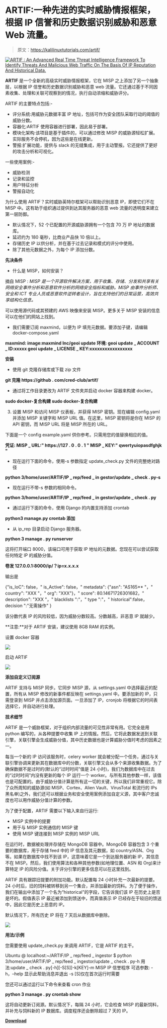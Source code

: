 # ARTIF:一种先进的实时威胁情报框架，根据 IP 信誉和历史数据识别威胁和恶意 Web 流量。

> 原文：<https://kalilinuxtutorials.com/artif/>

[![ARTIF : An Advanced Real Time Threat Intelligence Framework To Identify Threats And Malicious Web Traffic On The Basis Of IP Reputation And Historical Data.](img/1c971b55685e2b1951cb48ca41338c13.png "ARTIF : An Advanced Real Time Threat Intelligence Framework To Identify Threats And Malicious Web Traffic On The Basis Of IP Reputation And Historical Data.")](https://1.bp.blogspot.com/-Mi4ggB0-BGk/YPae3UerxwI/AAAAAAAAKI0/xvEV4HzEh88zhDBMMOxDX05LESG7umD2ACLcBGAsYHQ/s731/logo%2B%25281%2529.png)

**ARTIF** 是一个全新的高级实时威胁情报框架，它在 MISP 之上添加了另一个抽象层，以根据 IP 信誉和历史数据识别威胁和恶意 web 流量。它还通过基于不同因素收集、处理和关联可观察到的情况，执行自动浓缩和威胁评分。

ARTIF 的主要特点包括:-

*   评分系统:用威胁元数据丰富 IP 地址，包括可作为安全团队采取行动的阈值的威胁分数。
*   容器化:ARTIF 使用容器进行部署，因此易于部署。
*   模块化架构:该项目是基于插件的，可以通过修改 MISP 的威胁源轻松扩展。实际服务不会停机，因为这些是在线更新。
*   警报:扩展功能，提供与 slack 的无缝集成，用于主动警报。它还提供了更好的攻击分析和可视化。

一些使用案例:-

*   威胁检测
*   记录和监控
*   用户特征分析
*   警报自动化

为什么使用 ARTIF？实时威胁英特尔框架可以帮助识别恶意 IP，即使它们不在 MISP 中。这有助于组织通过提供到达其服务器的恶意 web 流量的透明度来建立第一层防御。

*   默认情况下，52 个已配置的开源威胁源拥有一个包含 70 万 IP 地址的数据库。
*   延迟约为 180 毫秒，比商业产品快 10 倍以上。
*   存储历史 IP 以供分析，并在基于过去记录和模式的评分中使用。
*   除了其他元数据之外，为每个 IP 添加分数。

**先决条件**

*   什么是 MISP，如何安装？

摘自 MISP : *MISP 是一个开源软件解决方案，用于收集、存储、分发和共享有关网络安全事件分析和恶意软件分析的网络安全指标和威胁。MISP 由事件分析师、安全和 ICT 专业人员或恶意软件逆转者设计，旨在支持他们的日常运营，高效共享结构化信息。*

可以使用源代码或其预建的 AWS 映像来安装 MISP。更多关于 MISP 安装的信息可以在他们的网站上找到。

*   我们需要订阅 maxmind，以便为 IP 填充元数据。要添加子键，请编辑 docker-compose.yaml

**maxmind:
image:maxmind Inc/geoi update
环境:
geoi update _ ACCOUNT _ ID:xxxxx
geoi update _ LICENSE _ KEY:xxxxxxxxxxxxxxxxx**

**安装**

*   使用 git 克隆存储库或下载 zip 文件

**git 克隆 https://github . com/cred-club/artif/**

*   通过将工作目录更改为 ARTIF 文件夹并启动 docker 容器来构建 docker。

**sudo docker-复合构建
sudo docker-复合构建**

3.  设置 MISP 和访问 MISP 仪表板，并获得 MISP 密钥。现在编辑 config.yaml 并添加 MISP 关键字和 MISP URL 值。在这里，MISP 密钥将是你在 MISP 的 API 密钥，而 MISP URL 将是 MISP 所在的 URL。

下面是一个 config example.yaml 供你参考。只需用您的值替换相应的值。

**凭证:
MISP _ URL:" https://127 . 0 . 0 . 1 "
MISP _ KEY:" qwertyuiopasdfghjk "**

*   现在运行下面的命令，使用-s 参数指定 update_check.py 文件的完整绝对路径

**python 3/home/user/ARTIF/IP _ rep/feed _ in gestor/update _ check . py-s**

*   现在运行不带-s 参数的相同命令。

**python 3/home/user/ARTIF/IP _ rep/feed _ in gestor/update _ check . py**

*   通过运行下面的命令，使用 Django 的内置支持添加 crontab

**python3 manage.py crontab 添加**

*   从 ip_rep 目录启动 Django 服务器。

**python 3 manage . py runserver**

这将打开端口 8000，该端口可用于获取 IP 地址的元数据。您现在可以尝试获取任何特定 IP 的威胁分值。

**卷发 127.0.0.1:8000/ip/？ip=x.x.x.x**

输出是

{"is_IoC": false，" is_Active": false，" metadata": {"asn": "AS165** "，" country": "XXX "，" org": "XXX"}，" score": 80.14671726301682，" description": "XXX "，" blacklists ":"，" type ":"，" historical":false，decision ":"无需操作" }

该分数代表 IP 的风险较低，因为威胁分数较高。分数越高，非恶意 IP 就越少。

**注意:**对于 ARTIF 安装，建议使用 8GB RAM 的实例。

设置 docker 容器

![](img/51d41aad11e6b63f36899132d947a4fa.png)

启动 ARTIF

![](img/b35981e9f9782a0672279abe43f759c5.png)

**添加自定义订阅源**

ARTIF 支持与 MISP 同步。它同步 MISP 源，从 settings.yaml 中选择最近的配置，所有从 MISP 修改的新事件都反映在 settings.yaml 中。要添加新的 IP，只需登录到 MISP 并点击添加源页面。一旦添加了 IP，cronjob 将根据它的时间表选择它，并自动进行处理。

**技术细节**

ARTIF 是一个威胁框架，对于组织内部流量的可见性非常有用。它完全是用 python 编写的，从各种提要中收集 IP 上的情报。然后，它将此数据发送到关联引擎，关联引擎会生成威胁分值，其中历史数据也是计算威胁分值时考虑的因素之一。

每当一个新的 IP 访问该服务时，celery worker 就会被分配一个任务，通过与关联引擎协调来更新其在数据库中的分数，关联引擎又会从多个来源收集数据。为了确保数据不是过时的(默认的“过时时间”值是 24 小时)，我们为数据库中在过去的“过时时间”内没有更新的每个 IP 运行一个 worker。与所有其他参数一样，该值也是可配置的。由于威胁分值计算是所有这一切的关键，所以我们非常重视它。除了众所周知的威胁源(如 MISP、Cortex、Alien Vault、VirusTotal 和流行的 IPs 黑名单)之外，我们还可以根据业务和安全使用案例添加自定义源，其中客户忠诚度也可以用作威胁分值计算的参数。

为了便于配置，ARTIF 需要以下输入来自行运行:

*   MISP 实例中的提要
*   用于与 MISP 实例通信的 MISP 键
*   使用 MISP 键连接到 MISP 实例的 MISP URL

在运行时，数据被处理并存储在 MongoDB 容器中。MongoDB 容器包含 3 个重要的数据库，用于存储 feed 中的 IP 信息及其元数据，如 country/ASN、Org 等。如果在数据库中找不到该 IP，这意味着它是一个到达服务器的新 IP，其信息不在 MISP。然后，我们使用算法和各种其他参数(如地理位置、ASN 和 Org)来计算特定 IP 的风险分值。关于评分引擎的更多信息可以在这里找到。

ARTIF 具有跟踪旧提要的附加功能。默认配置每 24 小时补充一次最新的提要。24 小时后，旧的饲料被转移到另一个集合，并添加最新的饲料。为了便于操作，我们在输出中添加了一个名为“historical”的字段，它告诉我们该 IP 在历史上是否是坏的。假值表示 IP 最近被添加到馈送中，而真值表示 IP 已经存在于较旧的馈送中，因此它是历史上恶意的 IP。

默认情况下，所有历史 IP 将在 7 天后从数据库中删除。

![](img/78a26d748bc994b59abbd40c62300d27.png)

**用法/示例**

您需要使用 update_check.py 来调用 ARTIF，它是 ARTIF 的主干。

Ubuntu @ localhost:~/ARTIF/IP _ rep/feed _ ingestor $ python 3/home/user/ARTIF/IP _ rep/feed _ ingestor/update _ check . py-h
用法:update _ check . py[-h][-S[S]]-k[KEY]-m MISP
IP 信誉程序
可选参数:
-h，–help 显示此帮助消息并退出
-s [S]仅在首次运行时需要

您还可以通过运行以下命令来查看 cron 作业

**python 3 manage . py crontab show**

这将自动更新订阅源。默认情况下，每隔 24 小时，它会检查 MISP 的最新饲料，并补充与饲料新的 IP 数据库。调度程序还会删除超过 7 天的 IP。

[**Download**](https://github.com/CRED-CLUB/ARTIF#adding-custom-feeds)